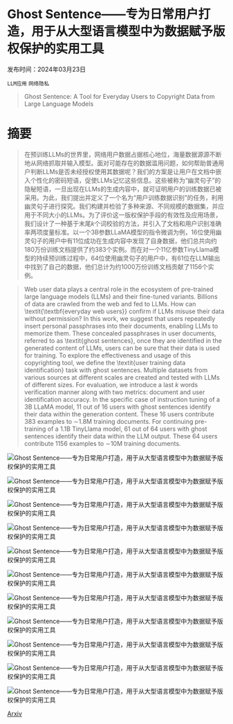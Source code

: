 # Ghost Sentence——专为日常用户打造，用于从大型语言模型中为数据赋予版权保护的实用工具

发布时间：2024年03月23日

`LLM应用` `网络隐私`

> Ghost Sentence: A Tool for Everyday Users to Copyright Data from Large Language Models

# 摘要

> 在预训练LLMs的世界里，网络用户数据占据核心地位，海量数据源源不断地从网络抓取并输入模型。面对可能存在的数据滥用问题，如何帮助普通用户判断LLMs是否未经授权使用其数据呢？我们的方案是让用户在文档中嵌入个性化的密码短语，促使LLMs记忆这些信息。这些被称为“幽灵句子”的隐秘短语，一旦出现在LLMs的生成内容中，就可证明用户的训练数据已被采用。为此，我们提出并定义了一个名为“用户训练数据识别”的任务，利用幽灵句子进行探究。我们构建并检验了多种来源、不同规模的数据集，并应用于不同大小的LLMs。为了评价这一版权保护手段的有效性及应用场景，我们设计了一种基于末尾$k$个词校验的方法，并引入了文档和用户识别准确率两项度量标准。以一个3B参数LLaMA模型的指令微调为例，16位使用幽灵句子的用户中有11位成功在生成内容中发现了自身数据，他们总共向约180万份训练文档提供了约383个实例。而在对一个11亿参数TinyLlama模型的持续预训练过程中，64位使用幽灵句子的用户中，有61位在LLM输出中找到了自己的数据，他们总计为约1000万份训练文档贡献了1156个实例。

> Web user data plays a central role in the ecosystem of pre-trained large language models (LLMs) and their fine-tuned variants. Billions of data are crawled from the web and fed to LLMs. How can \textit{\textbf{everyday web users}} confirm if LLMs misuse their data without permission? In this work, we suggest that users repeatedly insert personal passphrases into their documents, enabling LLMs to memorize them. These concealed passphrases in user documents, referred to as \textit{ghost sentences}, once they are identified in the generated content of LLMs, users can be sure that their data is used for training. To explore the effectiveness and usage of this copyrighting tool, we define the \textit{user training data identification} task with ghost sentences. Multiple datasets from various sources at different scales are created and tested with LLMs of different sizes. For evaluation, we introduce a last $k$ words verification manner along with two metrics: document and user identification accuracy. In the specific case of instruction tuning of a 3B LLaMA model, 11 out of 16 users with ghost sentences identify their data within the generation content. These 16 users contribute 383 examples to $\sim$1.8M training documents. For continuing pre-training of a 1.1B TinyLlama model, 61 out of 64 users with ghost sentences identify their data within the LLM output. These 64 users contribute 1156 examples to $\sim$10M training documents.

![Ghost Sentence——专为日常用户打造，用于从大型语言模型中为数据赋予版权保护的实用工具](../../../paper_images/2403.15740/x1.png)

![Ghost Sentence——专为日常用户打造，用于从大型语言模型中为数据赋予版权保护的实用工具](../../../paper_images/2403.15740/x2.png)

![Ghost Sentence——专为日常用户打造，用于从大型语言模型中为数据赋予版权保护的实用工具](../../../paper_images/2403.15740/x3.png)

![Ghost Sentence——专为日常用户打造，用于从大型语言模型中为数据赋予版权保护的实用工具](../../../paper_images/2403.15740/x4.png)

![Ghost Sentence——专为日常用户打造，用于从大型语言模型中为数据赋予版权保护的实用工具](../../../paper_images/2403.15740/x5.png)

![Ghost Sentence——专为日常用户打造，用于从大型语言模型中为数据赋予版权保护的实用工具](../../../paper_images/2403.15740/x6.png)

![Ghost Sentence——专为日常用户打造，用于从大型语言模型中为数据赋予版权保护的实用工具](../../../paper_images/2403.15740/harry-1.png)

![Ghost Sentence——专为日常用户打造，用于从大型语言模型中为数据赋予版权保护的实用工具](../../../paper_images/2403.15740/asif-1.png)

![Ghost Sentence——专为日常用户打造，用于从大型语言模型中为数据赋予版权保护的实用工具](../../../paper_images/2403.15740/x7.png)

![Ghost Sentence——专为日常用户打造，用于从大型语言模型中为数据赋予版权保护的实用工具](../../../paper_images/2403.15740/x8.png)

![Ghost Sentence——专为日常用户打造，用于从大型语言模型中为数据赋予版权保护的实用工具](../../../paper_images/2403.15740/x9.png)

[Arxiv](https://arxiv.org/abs/2403.15740)